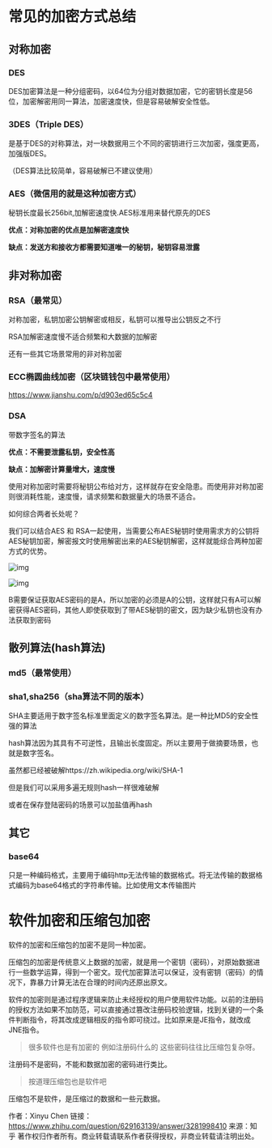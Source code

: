 # 常见的加密方式总结 



## 对称加密

### DES

DES加密算法是一种分组密码，以64位为分组对数据加密，它的密钥长度是56位，加密解密用同一算法，加密速度快，但是容易破解安全性低。

### 3DES（Triple DES）

是基于DES的对称算法，对一块数据用三个不同的密钥进行三次加密，强度更高，加强版DES。

（DES算法比较简单，容易破解已不建议使用）

### AES（微信用的就是这种加密方式）

秘钥长度最长256bit,加解密速度快.AES标准用来替代原先的DES

 

**优点：对称加密的优点是加解密速度快**

**缺点：发送方和接收方都需要知道唯一的秘钥，秘钥容易泄露**

## 非对称加密

### RSA（最常见）

对称加密，私钥加密公钥解密或相反，私钥可以推导出公钥反之不行

RSA加解密速度慢不适合频繁和大数据的加解密

 

还有一些其它场景常用的非对称加密

### ECC椭圆曲线加密（区块链钱包中最常使用）

https://www.jianshu.com/p/d903ed65c5c4

### DSA

带数字签名的算法

 

**优点：不需要泄露私钥，安全性高**

**缺点：加解密计算量增大，速度慢**

 

使用对称加密时需要将秘钥公布给对方，这样就存在安全隐患。而使用非对称加密则很消耗性能，速度慢，请求频繁和数据量大的场景不适合。

如何综合两者长处呢？

我们可以结合AES 和 RSA一起使用，当需要公布AES秘钥时使用需求方的公钥将AES秘钥加密，解密报文时使用解密出来的AES秘钥解密，这样就能综合两种加密方式的优势。

![img](C:\z_data\mydata\csm\base\0sys\sys-note2\1514513-20200601235853101-1238260829.png)

 ![img](https://img2020.cnblogs.com/blog/1514513/202006/1514513-20200601235853101-1238260829.png)

B需要保证获取AES密码的是A，所以加密的必须是A的公钥，这样就只有A可以解密获得AES密码，其他人即使获取到了带AES秘钥的密文，因为缺少私钥也没有办法获取到密码

 

## 散列算法(hash算法)

### md5（最常使用）

### sha1,sha256（sha算法不同的版本）

SHA主要适用于数字签名标准里面定义的数字签名算法。是一种比MD5的安全性强的算法

hash算法因为其具有不可逆性，且输出长度固定。所以主要用于做摘要场景，也就是数字签名。

虽然都已经被破解https://zh.wikipedia.org/wiki/SHA-1

但是我们可以采用多遍无规则hash一样很难破解

或者在保存登陆密码的场景可以加盐值再hash

##  其它

### base64

只是一种编码格式，主要用于编码http无法传输的数据格式。将无法传输的数据格式编码为base64格式的字符串传输。比如使用文本传输图片

# 软件加密和压缩包加密

软件的加密和压缩包的加密不是同一种加密。

压缩包的加密是传统意义上数据的加密，就是用一个密钥（密码），对原始数据进行一些数学运算，得到一个密文。现代加密算法可以保证，没有密钥（密码）的情况下，靠暴力计算无法在合理的时间内还原出原文。

软件的加密则是通过程序逻辑来防止未经授权的用户使用软件功能。以前的注册码的授权方法如果不加防范，可以直接通过篡改注册码校验逻辑，找到关键的一个条件判断指令，将其改成逻辑相反的指令即可绕过。比如原来是JE指令，就改成JNE指令。

> 很多软件也是有加密的 例如注册码什么的 这些密码往往比压缩包复杂呀。

注册码不是密码，不能和数据加密的密码进行类比。

> 按道理压缩包也是软件吧

压缩包不是软件，是压缩过的数据和一些元数据。

作者：Xinyu Chen
链接：https://www.zhihu.com/question/629163139/answer/3281998410
来源：知乎
著作权归作者所有。商业转载请联系作者获得授权，非商业转载请注明出处。